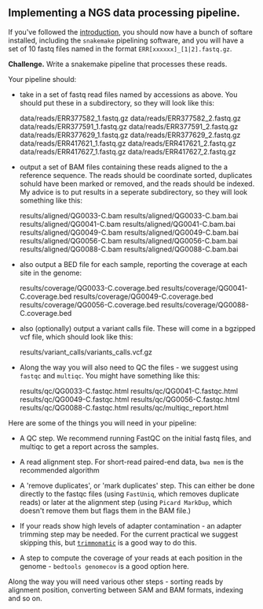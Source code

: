 ## Implementing a NGS data processing pipeline.

If you've followed the [introduction](README.md), you should now have a bunch of softare installed,
including the `snakemake` pipelining software, and you will have a set of 10 fastq files named in
the format `ERR[xxxxxx]_[1|2].fastq.gz`.

**Challenge.**  Write a snakemake pipeline that processes these reads.

Your pipeline should:

* take in a set of fastq read files named by accessions as above.  You should put these in a subdirectory, so they will look like this:

    data/reads/ERR377582_1.fastq.gz
    data/reads/ERR377582_2.fastq.gz
    data/reads/ERR377591_1.fastq.gz
    data/reads/ERR377591_2.fastq.gz
    data/reads/ERR377629_1.fastq.gz
    data/reads/ERR377629_2.fastq.gz
    data/reads/ERR417621_1.fastq.gz
    data/reads/ERR417621_2.fastq.gz
    data/reads/ERR417627_1.fastq.gz
    data/reads/ERR417627_2.fastq.gz

* output a set of BAM files containing these reads aligned to the a reference sequence.  The reads should be coordinate sorted, duplicates sohuld have been marked or removed, and the reads should be indexed.  My advice is to put results in a seperate subdirectory, so they will look something like this:

    results/aligned/QG0033-C.bam
    results/aligned/QG0033-C.bam.bai
    results/aligned/QG0041-C.bam
    results/aligned/QG0041-C.bam.bai
    results/aligned/QG0049-C.bam
    results/aligned/QG0049-C.bam.bai
    results/aligned/QG0056-C.bam
    results/aligned/QG0056-C.bam.bai
    results/aligned/QG0088-C.bam
    results/aligned/QG0088-C.bam.bai

* also output a BED file for each sample, reporting the coverage at each site in the genome:

    results/coverage/QG0033-C.coverage.bed
    results/coverage/QG0041-C.coverage.bed
    results/coverage/QG0049-C.coverage.bed
    results/coverage/QG0056-C.coverage.bed
    results/coverage/QG0088-C.coverage.bed

* also (optionally) output a variant calls file.  These will come in a bgzipped vcf file, which should look like this:

    results/variant_calls/variants_calls.vcf.gz

* Along the way you will also need to QC the files - we suggest using `fastqc` and `multiqc`.  You might have something like this:

    results/qc/QG0033-C.fastqc.html
    results/qc/QG0041-C.fastqc.html
    results/qc/QG0049-C.fastqc.html
    results/qc/QG0056-C.fastqc.html
    results/qc/QG0088-C.fastqc.html
    results/qc/multiqc_report.html


Here are some of the things you will need in your pipeline:

* A QC step. We recommend running FastQC on the initial fastq files, and multiqc to get a report
  across the samples.

* A read alignment step.  For short-read paired-end data, `bwa mem` is the recommended algorithm

* A 'remove duplicates', or 'mark duplicates' step. This can either be done directly to the fastqc
  files (using `FastUniq`, which removes duplicate reads) or later at the alignment step (using
  `Picard MarkDup`, which doesn't remove them but flags them in the BAM file.)

* If your reads show high levels of adapter contamination - an adapter trimming step may be needed.
  For the current practical we suggest skipping this, but
  [`trimmomatic`](http://www.usadellab.org/cms/?page=trimmomatic) is a good way to do this.

* A step to compute the coverage of your reads at each position in the genome - `bedtools genomecov` is a good option here.

Along the way you will need various other steps - sorting reads by alignment position, converting
between SAM and BAM formats, indexing and so on.

##

